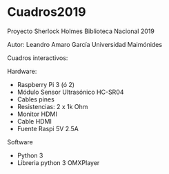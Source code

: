 # Cuadros2019

Proyecto Sherlock Holmes 
Biblioteca Nacional 2019

Autor: Leandro Amaro García
Universidad Maimónides

Cuadros interactivos:

Hardware:
- Raspberry Pi 3 (ó 2)
- Módulo Sensor Ultrasónico HC-SR04
- Cables pines
- Resistencias: 2 x 1k Ohm
- Monitor HDMI
- Cable HDMI
- Fuente Raspi 5V 2.5A

Software
- Python 3
- Libreria python 3 OMXPlayer
